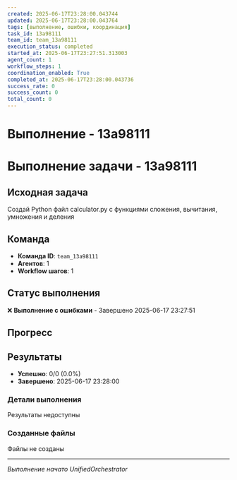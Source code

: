 ```yaml
---
created: 2025-06-17T23:28:00.043744
updated: 2025-06-17T23:28:00.043764
tags: [выполнение, ошибки, координация]
task_id: 13a98111
team_id: team_13a98111
execution_status: completed
started_at: 2025-06-17T23:27:51.313003
agent_count: 1
workflow_steps: 1
coordination_enabled: True
completed_at: 2025-06-17T23:28:00.043736
success_rate: 0
success_count: 0
total_count: 0
---
```


# Выполнение - 13a98111

# Выполнение задачи - 13a98111

## Исходная задача
Создай Python файл calculator.py с функциями сложения, вычитания, умножения и деления

## Команда
- **Команда ID**: `team_13a98111`
- **Агентов**: 1
- **Workflow шагов**: 1

## Статус выполнения

❌ **Выполнение с ошибками** - Завершено 2025-06-17 23:27:51

## Прогресс


## Результаты

- **Успешно**: 0/0 (0.0%)
- **Завершено**: 2025-06-17 23:28:00

### Детали выполнения

Результаты недоступны

### Созданные файлы

Файлы не созданы


---
*Выполнение начато UnifiedOrchestrator*
